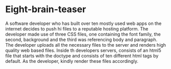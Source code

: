 # Eight-brain-teaser
A software developer who has built over ten mostly used web apps on the internet decides to push hi files to a reputable hosting platform. The developer made use of three CSS files, one containing the font family, the second, background and the third was referencing body and paragraph. The developer uploads all the necessary files to the server and renders high quality web based files. Inside th developers servers, consists of an html5 file that starts with the doctype and consists of ten different html tags by default. As the developer, kindly render these files accordingly.
